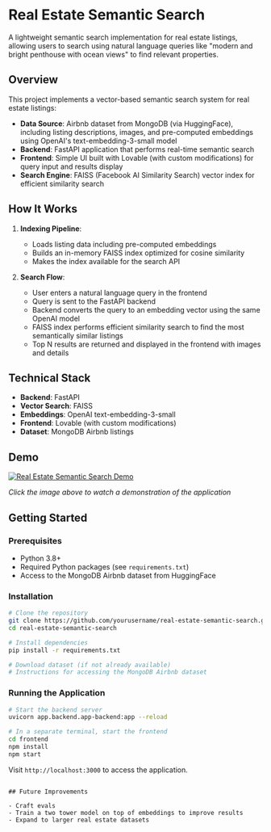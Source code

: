 # Real Estate Semantic Search

A lightweight semantic search implementation for real estate listings, allowing users to search using natural language queries like "modern and bright penthouse with ocean views" to find relevant properties.

## Overview

This project implements a vector-based semantic search system for real estate listings:

- **Data Source**: Airbnb dataset from MongoDB (via HuggingFace), including listing descriptions, images, and pre-computed embeddings using OpenAI's text-embedding-3-small model
- **Backend**: FastAPI application that performs real-time semantic search
- **Frontend**: Simple UI built with Lovable (with custom modifications) for query input and results display
- **Search Engine**: FAISS (Facebook AI Similarity Search) vector index for efficient similarity search

## How It Works

1. **Indexing Pipeline**:
   - Loads listing data including pre-computed embeddings
   - Builds an in-memory FAISS index optimized for cosine similarity
   - Makes the index available for the search API

2. **Search Flow**:
   - User enters a natural language query in the frontend
   - Query is sent to the FastAPI backend
   - Backend converts the query to an embedding vector using the same OpenAI model
   - FAISS index performs efficient similarity search to find the most semantically similar listings
   - Top N results are returned and displayed in the frontend with images and details

## Technical Stack

- **Backend**: FastAPI
- **Vector Search**: FAISS
- **Embeddings**: OpenAI text-embedding-3-small
- **Frontend**: Lovable (with custom modifications)
- **Dataset**: MongoDB Airbnb listings

## Demo

[![Real Estate Semantic Search Demo](https://cdn.loom.com/sessions/thumbnails/b4c2e982a3774775bf4af72429189060-882bfb1be9b04ee9-full-play.gif)](https://www.loom.com/share/b4c2e982a3774775bf4af72429189060)

*Click the image above to watch a demonstration of the application*

## Getting Started



### Prerequisites

- Python 3.8+
- Required Python packages (see `requirements.txt`)
- Access to the MongoDB Airbnb dataset from HuggingFace

### Installation

```bash
# Clone the repository
git clone https://github.com/yourusername/real-estate-semantic-search.git
cd real-estate-semantic-search

# Install dependencies
pip install -r requirements.txt

# Download dataset (if not already available)
# Instructions for accessing the MongoDB Airbnb dataset
```

### Running the Application

```bash
# Start the backend server
uvicorn app.backend.app-backend:app --reload

# In a separate terminal, start the frontend
cd frontend
npm install
npm start
```

Visit `http://localhost:3000` to access the application.

```

## Future Improvements

- Craft evals
- Train a two tower model on top of embeddings to improve results
- Expand to larger real estate datasets

